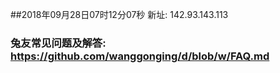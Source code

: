 ##2018年09月28日07时12分07秒 新址: 142.93.143.113
### 兔友常见问题及解答: https://github.com/wanggonging/d/blob/w/FAQ.md
